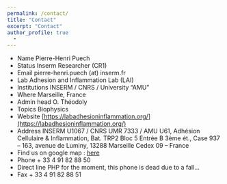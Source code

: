 ```yaml
---
permalink: /contact/
title: "Contact"
excerpt: "Contact"
author_profile: true
  - 
---
```



- Name Pierre-Henri Puech
- Status Inserm Researcher (CR1)
- Email pierre-henri.puech (at) inserm.fr
- Lab  Adhesion and Inflammation Lab (LAI)
- Institutions  INSERM / CNRS / University “AMU”
- Where  Marseille, France
- Admin head  O. Théodoly
- Topics  Biophysics
- Website [https://labadhesioninflammation.org/](https://labadhesioninflammation.org/)
- Address INSERM U1067 / CNRS UMR 7333 / AMU U61, Adhésion Cellulaire & Inflammation, Bat. TRP2 Bloc 5 Entrée B 3ème ét., Case 937 – 163, avenue de Luminy, 
13288 Marseille Cedex 09 – France
- Find us on google map : [here](https://www.google.fr/maps/place/Adhesion+and+Inflammation+Lab+%28LAI+:+INSERM+U1067+%2F+CNRS+UMR7333%29/@43.231605,5.441279,17z/data=!3m1!4b1!4m2!3m1!1s0x12c9b9ae7e499b5d:0xdcaea305c3aa2e61?hl=fr)
- Phone + 33 4 91 82 88 50
- Direct line PHP  for the moment, this phone is dead due to a fall…
- Fax + 33 4 91 82 88 51
